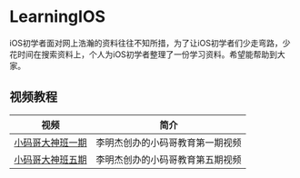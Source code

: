 # LearningIOS
iOS初学者面对网上浩瀚的资料往往不知所措，为了让iOS初学者们少走弯路，少花时间在搜索资料上，个人为iOS初学者整理了一份学习资料。希望能帮助到大家。
## 视频教程

视频  |  简介
---- | ----
[小码哥大神班一期](http://yun.baidu.com/s/1qWSoyew)| 李明杰创办的小码哥教育第一期视频
[小码哥大神班五期](http://pan.baidu.com/s/1jI8jkvc)| 李明杰创办的小码哥教育第五期视频
